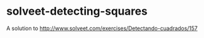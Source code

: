 solveet-detecting-squares
=========================

A solution to http://www.solveet.com/exercises/Detectando-cuadrados/157